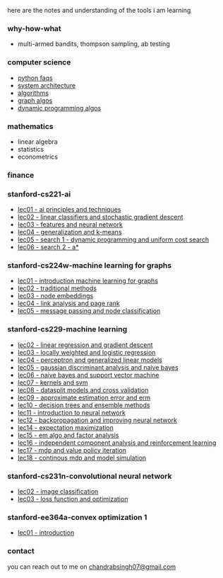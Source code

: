here are the notes and understanding of the tools i am learning 

### why-how-what
- multi-armed bandits, thompson sampling, ab testing

### computer science  
- [python faqs](codes/python_faqs.html)  
- [system architecture](system_designs/system_architecture.html)
- [algorithms](algos/run_algos.html)
- [graph algos](algos/graph_algos.html)
- [dynamic programming algos](algos/dp_algos.html)

### mathematics
- linear algebra
- statistics
- econometrics

### finance

### stanford-cs221-ai  
- [lec01 - ai principles and techniques](cs221_ai/lec01-AI-PrinciplesAndTechniques.html)  
- [lec02 - linear classifiers and stochastic gradient descent](cs221_ai/lec02-LinearClassifiers-SGD.html)  
- [lec03 - features and neural network](cs221_ai/lec03-Features-NN.html)  
- [lec04 - generalization and k-means](cs221_ai/lec04-Generalization-Kmeans.html)  
- [lec05 - search 1 - dynamic programming and uniform cost search](cs221_ai/lec05-DynamicProg-UniformCostSearch.html)  
- [lec06 - search 2 - a\*](cs221_ai/lec06-Search2-Astar.html)  

### stanford-cs224w-machine learning for graphs  
- [lec01 - introduction machine learning for graphs](cs224w_ml_graph/lec01_Introduction_MLforGraphs.html)  
- [lec02 - traditional methods](cs224w_ml_graph/lec02-TraditionalMethods.html)  
- [lec03 - node embeddings](cs224w_ml_graph/lec03-NodeEmbeddings.html)  
- [lec04 - link analysis and page rank](cs224w_ml_graph/lec04-linkAnalysis-PageRank.html)  
- [lec05 - message passing and node classification](cs224w_ml_graph/lec05-MessagePassing-NodeClassification.html)  

### stanford-cs229-machine learning  
- [lec02 - linear regression and gradient descent](cs229_ml/lec02-LinearReg-GradientDescent.html)  
- [lec03 - locally weighted and logistic regression](cs229_ml/lec03-LocallyWeighted-LogisticRegression.html)  
- [lec04 - perceptron and generalized linear models](cs229_ml/lec04-Perceptron-GLM.html)   
- [lec05 - gaussian discriminant analysis and naive bayes](cs229_ml/lec05-GDA-NaiveBayes.html)  
- [lec06 - naive bayes and support vector machine](cs229_ml/lec06-NaiveBayes-SVM.html)  
- [lec07 - kernels and svm](cs229_ml/Lec07-Kernels-SVM.html)  
- [lec08 - datasplit models and cross validation](cs229_ml/lec08-DataSplits-Models-CrossValidation.html)  
- [lec09 - approximate estimation error and erm](cs229_ml/lec09-Approx-EstimationError-ERM.html)  
- [lec10 - decision trees and ensemble methods](cs229_ml/lec10-DecisionTrees-EnsembleMethods.html)  
- [lec11 - introduction to neural network](cs229_ml/lec11-Intro-NN.html)  
- [lec12 - backpropagation and improving neural network](cs229_ml/lec12-Backpropagation-ImprovingNN.html)  
- [lec14 - expectation maximization](cs229_ml/lec14-Expectation-MaximizationAlgo.html)   
- [lec15 - em algo and factor analysis](cs229_ml/lec15-EMAlgo-FactorAnalysis.html)  
- [lec16 - independent component analysis and reinforcement learning](cs229_ml/lec16-IndependentComponentAnalysis-RL.html)  
- [lec17 - mdp and value policy iteration](cs229_ml/lec17-MDPs-ValuePolicyIteration.html)  
- [lec18 - continous mdp and model simulation](cs229_ml/lec18-continuousMDPs-ModelSimulation.html)  

### stanford-cs231n-convolutional neural network  
- [lec02 - image classification](cs231n_cnn/lec02-image-classification.html)    
- [lec03 - loss function and optimization](cs231n_cnn/lec03-lossFun-optimization.html)  

### stanford-ee364a-convex optimization 1
- [lec01 - introduction](ee364a_co1/lec01-Introduction.html)

### contact

you can reach out to me on chandrabsingh07@gmail.com
